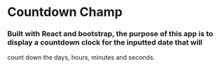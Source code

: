 # Countdown Champ

### Built with React and bootstrap, the purpose of this app is to display a countdown clock for the inputted date that will 
 count down the days, hours, minutes and seconds.  